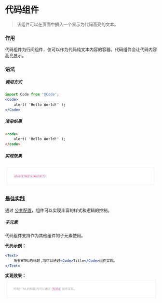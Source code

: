 # 代码组件
> 该组件可以在页面中插入一个显示为代码高亮的文本。

### 作用
代码组件为行间组件，仅可以作为代码纯文本内容的容器。代码组件会让代码内容高亮显示。
 
### 语法
##### 调用方式
``` jsx
import Code from '@Code';
<Code>
    alert( 'Hello World!' );
</Code>
```
##### 渲染结果
``` html
<code>
    alert( 'Hello World!' );
</code>
```
##### 实现效果
![](./_image/2018-06-21-11-27-24.jpg)
### 最佳实践
通过 [公共配置](../ch1/public.md)，组件可以实现丰富的样式和逻辑的控制。
##### 子元素
代码组件支持作为其他组件的子元素使用。

**代码示例：**
```jsx
<Text>
    所有HTML的标题,均可以通过<Code>Title</Code>组件实现。
</Text>
```

**实现效果：**
![](./_image/2018-06-21-11-31-27.jpg)
